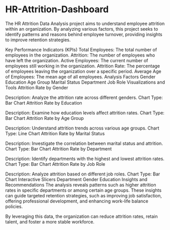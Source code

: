 # HR-Attrition-Dashboard
The HR Attrition Data Analysis project aims to understand employee attrition within an organization. By analyzing various factors, this project seeks to identify patterns and reasons behind employee turnover, providing insights to improve retention strategies.

Key Performance Indicators (KPIs)
Total Employees: The total number of employees in the organization.
Attrition: The number of employees who have left the organization.
Active Employees: The current number of employees still working in the organization.
Attrition Rate: The percentage of employees leaving the organization over a specific period.
Average Age of Employees: The mean age of all employees.
Analysis Factors
Gender
Education
Age Group
Marital Status
Department
Job Role
Visualizations and Tools
Attrition Rate by Gender

Description: Analyze the attrition rate across different genders.
Chart Type: Bar Chart
Attrition Rate by Education

Description: Examine how education levels affect attrition rates.
Chart Type: Bar Chart
Attrition Rate by Age Group

Description: Understand attrition trends across various age groups.
Chart Type: Line Chart
Attrition Rate by Marital Status

Description: Investigate the correlation between marital status and attrition.
Chart Type: Bar Chart
Attrition Rate by Department

Description: Identify departments with the highest and lowest attrition rates.
Chart Type: Bar Chart
Attrition Rate by Job Role

Description: Analyze attrition based on different job roles.
Chart Type: Bar Chart
Interactive Slicers
Department
Gender
Education
Insights and Recommendations
The analysis reveals patterns such as higher attrition rates in specific departments or among certain age groups. These insights can guide targeted retention strategies, such as improving job satisfaction, offering professional development, and enhancing work-life balance policies.

By leveraging this data, the organization can reduce attrition rates, retain talent, and foster a more stable workforce.

